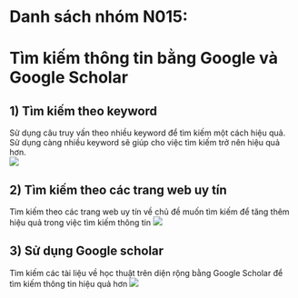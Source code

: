 # Danh sách nhóm N015:

# Tìm kiếm thông tin bằng Google và Google Scholar
## 1) Tìm kiếm theo keyword
Sử dụng câu truy vấn theo nhiều keyword để tìm kiếm một cách hiệu quả. Sử dụng càng nhiều keyword sẽ giúp cho việc tìm kiếm trở nên hiệu quả hơn. <br>
![](https://github.com/tankien76/CS519.L11/blob/main/QT-SEARCH01/Capture.PNG)
## 2) Tìm kiếm theo các trang web uy tín
Tìm kiếm theo các trang web uy tín về chủ đề muốn tìm kiếm để tăng thêm hiệu quả trong việc tìm kiếm thông tin
![](https://github.com/tankien76/CS519.L11/blob/main/QT-SEARCH01/Capture1.PNG)
## 3) Sử dụng Google scholar
Tìm kiếm các tài liệu về học thuật trên diện rộng bằng Google Scholar để tìm kiếm thông tin hiệu quả hơn
![](https://github.com/tankien76/CS519.L11/blob/main/QT-SEARCH01/Capture2.PNG)
